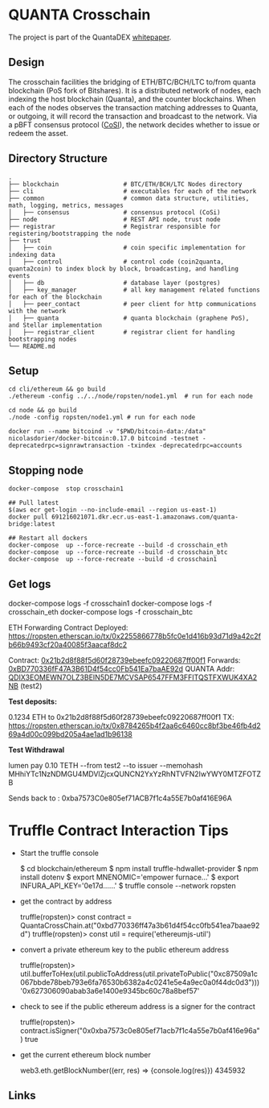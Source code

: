 # QUANTA Crosschain

The project is part of the QuantaDEX [whitepaper](https://drive.google.com/file/d/1vf0i-pZR24scv4LZHgBEapcCbsczuR5v/view).

## Design

The crosschain facilities the bridging of ETH/BTC/BCH/LTC to/from quanta blockchain (PoS fork of Bitshares). It is a distributed network of nodes, each indexing the host blockchain (Quanta), and the counter blockchains.  When each of the nodes observes the transaction matching addresses to Quanta, or outgoing, it will record the transaction and broadcast to the network. Via a pBFT consensus protocol ([CoSI](https://github.com/dedis/cothority/blob/main/doc/Protocols.md)), the network decides whether to issue or redeem the asset. 

## Directory Structure

    .
    ├── blockchain                  # BTC/ETH/BCH/LTC Nodes directory
    ├── cli                         # executables for each of the network
    ├── common                      # common data structure, utilities, math, logging, metrics, messages
    │   ├── consensus               # consensus protocol (CoSi)
    ├── node                        # REST API node, trust node
    ├── registrar                   # Registrar responsible for registering/bootstrapping the node
    ├── trust
    │   ├── coin                    # coin specific implementation for indexing data
    │   ├── control                 # control code (coin2quanta, quanta2coin) to index block by block, broadcasting, and handling events
    │   ├── db                      # database layer (postgres)
    │   ├── key_manager             # all key management related functions for each of the blockchain
    │   ├── peer_contact            # peer client for http communications with the network
    │   ├── quanta                  # quanta blockchain (graphene PoS), and Stellar implementation   
    │   ├── registrar_client        # registrar client for handling bootstrapping nodes    
    └── README.md

## Setup

```
cd cli/ethereum && go build
./ethereum -config ../../node/ropsten/node1.yml  # run for each node

cd node && go build
./node -config ropsten/node1.yml # run for each node
```

```
docker run --name bitcoind -v "$PWD/bitcoin-data:/data" nicolasdorier/docker-bitcoin:0.17.0 bitcoind -testnet -deprecatedrpc=signrawtransaction -txindex -deprecatedrpc=accounts
```

## Stopping node

```
docker-compose  stop crosschain1

## Pull latest
$(aws ecr get-login --no-include-email --region us-east-1)
docker pull 691216021071.dkr.ecr.us-east-1.amazonaws.com/quanta-bridge:latest

## Restart all dockers
docker-compose  up --force-recreate --build -d crosschain_eth
docker-compose  up --force-recreate --build -d crosschain_btc
docker-compose  up --force-recreate --build -d crosschain1
```

## Get logs

docker-compose  logs -f crosschain1
docker-compose  logs -f crosschain_eth
docker-compose  logs -f crosschain_btc


ETH Forwarding Contract Deployed:
https://ropsten.etherscan.io/tx/0x2255866778b5fc0e1d416b93d71d9a42c2fb66b9493cf20a40085f3aacaf8dc2

Contract: [0x21b2d8f88f5d60f28739ebeefc09220687ff00f1](https://ropsten.etherscan.io/address/0x21b2d8f88f5d60f28739ebeefc09220687ff00f1)
Forwards: [0xBD770336fF47A3B61D4f54cc0Fb541Ea7baAE92d](https://ropsten.etherscan.io/address/0xBD770336fF47A3B61D4f54cc0Fb541Ea7baAE92d)
QUANTA Addr: [QDIX3EOMEWN7OLZ3BEIN5DE7MCVSAP6547FFM3FFITQSTFXWUK4XA2NB](http://testnet-02.quantachain.io:8000/accounts/QDIX3EOMEWN7OLZ3BEIN5DE7MCVSAP6547FFM3FFITQSTFXWUK4XA2NB) (test2)


**Test deposits:**

0.1234 ETH to 0x21b2d8f88f5d60f28739ebeefc09220687ff00f1
TX: https://ropsten.etherscan.io/tx/0x8784265b4f2aa6c6460cc8bf3be46fb4d269a4d00c099bd205a4ae1ad1b96138


**Test Withdrawal**

lumen pay 0.10 TETH --from test2 --to issuer --memohash MHhiYTc1NzNDMGU4MDVlZjcxQUNCN2YxYzRhNTVFN2IwYWY0MTZFOTZB

Sends back to : 0xba7573C0e805ef71ACB7f1c4a55E7b0af416E96A

# Truffle Contract Interaction Tips

* Start the truffle console

    $ cd blockchain/ethereum
    $ npm install truffle-hdwallet-provider
    $ npm install dotenv
    $ export MNENOMIC='empower furnace...'
    $ export INFURA_API_KEY='0e17d......'
    $ truffle console --network ropsten

* get the contract by address  

    truffle(ropsten)> const contract = QuantaCrossChain.at("0xbd770336ff47a3b61d4f54cc0fb541ea7baae92d")
    truffle(ropsten)> const util = require('ethereumjs-util')

* convert a private ethereum key to the public ethereum address    

    truffle(ropsten)> util.bufferToHex(util.publicToAddress(util.privateToPublic("0xc87509a1c067bbde78beb793e6fa76530b6382a4c0241e5e4a9ec0a0f44dc0d3")))
    '0x627306090abab3a6e1400e9345bc60c78a8bef57'

* check to see if the public ethereum address is a signer for the contract

    truffle(ropsten)> contract.isSigner("0x0xba7573c0e805ef71acb7f1c4a55e7b0af416e96a")
    true

* get the current ethereum block number    

    web3.eth.getBlockNumber((err, res) => {console.log(res)})
    4345932

## Links
